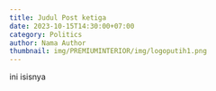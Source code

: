 ```yaml
---
title: Judul Post ketiga
date: 2023-10-15T14:30:00+07:00
category: Politics
author: Nama Author
thumbnail: img/PREMIUMINTERIOR/img/logoputih1.png
---
```

ini isisnya 
